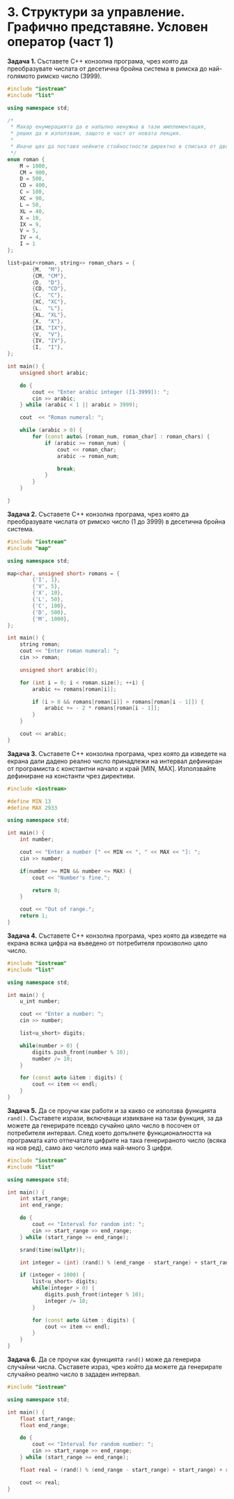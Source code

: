 # 3. Структури за управление. Графично представяне. Условен оператор (част 1)
**Задача 1.** Съставете С++ конзолна програма, чрез която да преобразувате числата от десетична бройна система в римска до най-голямото римско число (3999).

```c++
#include "iostream"
#include "list"

using namespace std;

/*
 * Макар енумерацията да е напълно ненужна в тази имплементация,
 * реших да я използвам, защото е част от новата лекция.
 *
 * Иначе щях да поставя нейните стойностности директно в списъка от двойки `roman_chars`.
 */
enum roman {
    M = 1000,
    CM = 900,
    D = 500,
    CD = 400,
    C = 100,
    XC = 90,
    L = 50,
    XL = 40,
    X = 10,
    IX = 9,
    V = 5,
    IV = 4,
    I = 1
};

list<pair<roman, string>> roman_chars = {
        {M,  "M"},
        {CM, "CM"},
        {D,  "D"},
        {CD, "CD"},
        {C,  "C"},
        {XC, "XC"},
        {L,  "L"},
        {XL, "XL"},
        {X,  "X"},
        {IX, "IX"},
        {V,  "V"},
        {IV, "IV"},
        {I,  "I"},
};

int main() {
    unsigned short arabic;

    do {
        cout << "Enter arabic integer ([1-3999]): ";
        cin >> arabic;
    } while (arabic < 1 || arabic > 3999);

    cout  << "Roman numeral: ";

    while (arabic > 0) {
        for (const auto& [roman_num, roman_char] : roman_chars) {
            if (arabic >= roman_num) {
                cout << roman_char;
                arabic -= roman_num;

                break;
            }
        }
    }

}
```

**Задача 2.** Съставете С++ конзолна програма, чрез която да преобразувате числата от римско число (1 до 3999) в десетична бройна система.

```c++
#include "iostream"
#include "map"

using namespace std;

map<char, unsigned short> romans = {
        {'I', 1},
        {'V', 5},
        {'X', 10},
        {'L', 50},
        {'C', 100},
        {'D', 500},
        {'M', 1000},
};

int main() {
    string roman;
    cout << "Enter roman numeral: ";
    cin >> roman;

    unsigned short arabic(0);

    for (int i = 0; i < roman.size(); ++i) {
        arabic += romans[roman[i]];

        if (i > 0 && romans[roman[i]] > romans[roman[i - 1]]) {
            arabic += - 2 * romans[roman[i - 1]];
        }
    }

    cout << arabic;
}
```

**Задача 3.** Съставете С++ конзолна програма, чрез която да изведете на екрана дали дадено реално число принадлежи на интервал дефиниран от програмиста с константни начало и край [MIN, MAX]. Използвайте дефиниране на константи чрез директиви.

```c++
#include <iostream>

#define MIN 13
#define MAX 2933

using namespace std;

int main() {
    int number;

    cout << "Enter a number [" << MIN << ", " << MAX << "]: ";
    cin >> number;

    if(number >= MIN && number <= MAX) {
        cout << "Number's fine.";

        return 0;
    }

    cout << "Out of range.";
    return 1;
}
```

**Задача 4.** Съставете С++ конзолна програма, чрез която да изведете на екрана всяка цифра на въведено от потребителя произволно цяло число.

```c++
#include "iostream"
#include "list"

using namespace std;

int main() {
    u_int number;

    cout << "Enter a number: ";
    cin >> number;

    list<u_short> digits;

    while(number > 0) {
        digits.push_front(number % 10);
        number /= 10;
    }

    for (const auto &item : digits) {
        cout << item << endl;
    }
}
```

**Задача 5.** Да се проучи как работи и за какво се използва функцията `rand()`. Съставете изрази, включващи извикване на тази функция, за да можете да генерирате псевдо сучайно цяло число в посочен от потребителя интервал. След което допълнете функционалността на програмата като отпечатате цифрите на така генерираното число (всяка на нов ред), само ако числото има най-много 3 цифри.

```c++
#include "iostream"
#include "list"

using namespace std;

int main() {
    int start_range;
    int end_range;

    do {
        cout << "Interval for random int: ";
        cin >> start_range >> end_range;
    } while (start_range >= end_range);

    srand(time(nullptr));

    int integer = (int) (rand() % (end_range - start_range) + start_range);

    if (integer < 1000) {
        list<u_short> digits;
        while(integer > 0) {
            digits.push_front(integer % 10);
            integer /= 10;
        }

        for (const auto &item : digits) {
            cout << item << endl;
        }
    }
}
```

**Задача 6.**  Да се проучи как функцията `rand()` може да генерира случайни числа. Съставете израз, чрез който да можете да генерирате случайно реално число в зададен интервал.

```c++
#include "iostream"

using namespace std;

int main() {
    float start_range;
    float end_range;

    do {
        cout << "Interval for random number: ";
        cin >> start_range >> end_range;
    } while (start_range >= end_range);

    float real = (rand() % (end_range - start_range) + start_range) + rand();

    cout << real;
}
```